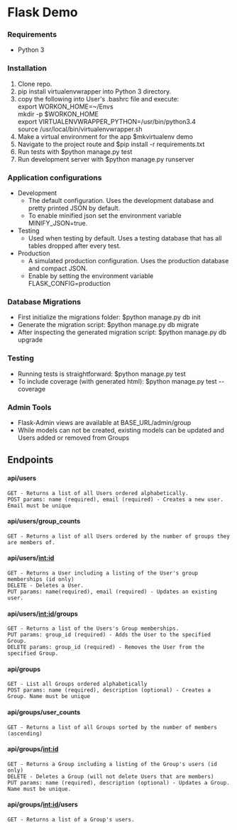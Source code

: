 # Flask Demo

### Requirements
- Python 3

### Installation
1. Clone repo.
2. pip install virtualenvwrapper into Python 3 directory.
3. copy the following into User's .bashrc file and execute:<br>
export WORKON_HOME=~/Envs<br>
mkdir -p $WORKON_HOME<br>
export VIRTUALENVWRAPPER_PYTHON=/usr/bin/python3.4<br>
source /usr/local/bin/virtualenvwrapper.sh<br>
4. Make a virtual environment for the app $mkvirtualenv demo
5. Navigate to the project route and $pip install -r requirements.txt
6. Run tests with $python manage.py test
7. Run development server with $python manage.py runserver


### Application configurations
- Development
    - The default configuration. Uses the development database and pretty printed JSON
    by default.
    - To enable minified json set the environment variable MINIFY_JSON=true.
- Testing
    - Used when testing by default. Uses a testing database that has all tables dropped after every test.
- Production
    - A simulated production configuration. Uses the production database and compact JSON.
    - Enable by setting the environment variable FLASK_CONFIG=production
 
### Database Migrations
- First initialize the migrations folder: $python manage.py db init
- Generate the migration script: $python manage.py db migrate
- After inspecting the generated migration script: $python manage.py db upgrade

### Testing
- Running tests is straightforward: $python manage.py test
- To include coverage (with generated html): $python manage.py test --coverage

### Admin Tools
- Flask-Admin views are available at BASE_URL/admin/group
- While models can not be created, existing models can be updated and Users added or
removed from Groups

## Endpoints

#### api/users
    GET - Returns a list of all Users ordered alphabetically.
    POST params: name (required), email (required) - Creates a new user. Email must be unique
     
#### api/users/group_counts
    GET - Returns a list of all Users ordered by the number of groups they are members of.

#### api/users/<int:id>
    GET - Returns a User including a listing of the User's group memberships (id only)
    DELETE - Deletes a User.
    PUT params: name(required), email (required) - Updates an existing user.

#### api/users/<int:id>/groups
    GET - Returns a list of the Users's Group memberships.
    PUT params: group_id (required) - Adds the User to the specified Group.
    DELETE params: group_id (required) - Removes the User from the specified Group.
    
#### api/groups
    GET - List all Groups ordered alphabetically
    POST params: name (required), description (optional) - Creates a Group. Name must be unique

#### api/groups/user_counts
    GET - Returns a list of all Groups sorted by the number of members (ascending)

#### api/groups/<int:id>
    GET - Returns a Group including a listing of the Group's users (id only)
    DELETE - Deletes a Group (will not delete Users that are members)
    PUT params: name (required), description (optional) - Updates a Group. Name must be unique.
    
#### api/groups/<int:id>/users
    GET - Returns a list of a Group's users.